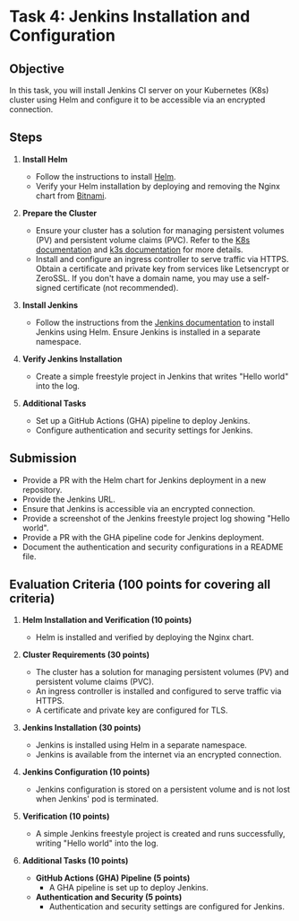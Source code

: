 # Task 4: Jenkins Installation and Configuration

## Objective

In this task, you will install Jenkins CI server on your Kubernetes (K8s) cluster using Helm and configure it to be accessible via an encrypted connection.

## Steps

1. **Install Helm**
   - Follow the instructions to install [Helm](https://helm.sh/).
   - Verify your Helm installation by deploying and removing the Nginx chart from [Bitnami](https://artifacthub.io/packages/helm/bitnami/nginx).

2. **Prepare the Cluster**
   - Ensure your cluster has a solution for managing persistent volumes (PV) and persistent volume claims (PVC). Refer to the [K8s documentation](https://kubernetes.io/docs/concepts/storage/volumes/) and [k3s documentation](https://docs.k3s.io/storage) for more details.
   - Install and configure an ingress controller to serve traffic via HTTPS. Obtain a certificate and private key from services like Letsencrypt or ZeroSSL. If you don't have a domain name, you may use a self-signed certificate (not recommended).

3. **Install Jenkins**
   - Follow the instructions from the [Jenkins documentation](https://www.jenkins.io/doc/book/installing/kubernetes/#install-jenkins-with-helm-v3) to install Jenkins using Helm. Ensure Jenkins is installed in a separate namespace.

4. **Verify Jenkins Installation**
   - Create a simple freestyle project in Jenkins that writes "Hello world" into the log.

5. **Additional Tasks**
   - Set up a GitHub Actions (GHA) pipeline to deploy Jenkins.
   - Configure authentication and security settings for Jenkins.

## Submission

- Provide a PR with the Helm chart for Jenkins deployment in a new repository.
- Provide the Jenkins URL.
- Ensure that Jenkins is accessible via an encrypted connection.
- Provide a screenshot of the Jenkins freestyle project log showing "Hello world".
- Provide a PR with the GHA pipeline code for Jenkins deployment.
- Document the authentication and security configurations in a README file.

## Evaluation Criteria (100 points for covering all criteria)

1. **Helm Installation and Verification (10 points)**
   - Helm is installed and verified by deploying the Nginx chart.

2. **Cluster Requirements (30 points)**
   - The cluster has a solution for managing persistent volumes (PV) and persistent volume claims (PVC).
   - An ingress controller is installed and configured to serve traffic via HTTPS.
   - A certificate and private key are configured for TLS.

3. **Jenkins Installation (30 points)**
   - Jenkins is installed using Helm in a separate namespace.
   - Jenkins is available from the internet via an encrypted connection.

4. **Jenkins Configuration (10 points)**
   - Jenkins configuration is stored on a persistent volume and is not lost when Jenkins' pod is terminated.

5. **Verification (10 points)**
   - A simple Jenkins freestyle project is created and runs successfully, writing "Hello world" into the log.

6. **Additional Tasks (10 points)**
   - **GitHub Actions (GHA) Pipeline (5 points)**
     - A GHA pipeline is set up to deploy Jenkins.
   - **Authentication and Security (5 points)**
     - Authentication and security settings are configured for Jenkins.